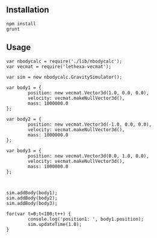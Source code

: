 Installation
------------

	npm install
	grunt

Usage
-----

	var nbodycalc = require('./lib/nbodycalc');
	var vecmat = require('lethexa-vecmat');

	var sim = new nbodycalc.GravitySimulator();

	var body1 = {
        	position: new vecmat.Vector3d(1.0, 0.0, 0.0),
        	velocity: vecmat.makeNullVector3d(),
        	mass: 1000000.0
	};

	var body2 = {
        	position: new vecmat.Vector3d(-1.0, 0.0, 0.0),
        	velocity: vecmat.makeNullVector3d(),
        	mass: 1000000.0
	};

	var body3 = {
        	position: new vecmat.Vector3d(0.0, 1.0, 0.0),
        	velocity: vecmat.makeNullVector3d(),
        	mass: 1000000.0
	};



	sim.addBody(body1);
	sim.addBody(body2);
	sim.addBody(body3);

	for(var t=0;t<100;t++) {
        	console.log('position1: ', body1.position);
        	sim.updateTime(1.0);
	}



